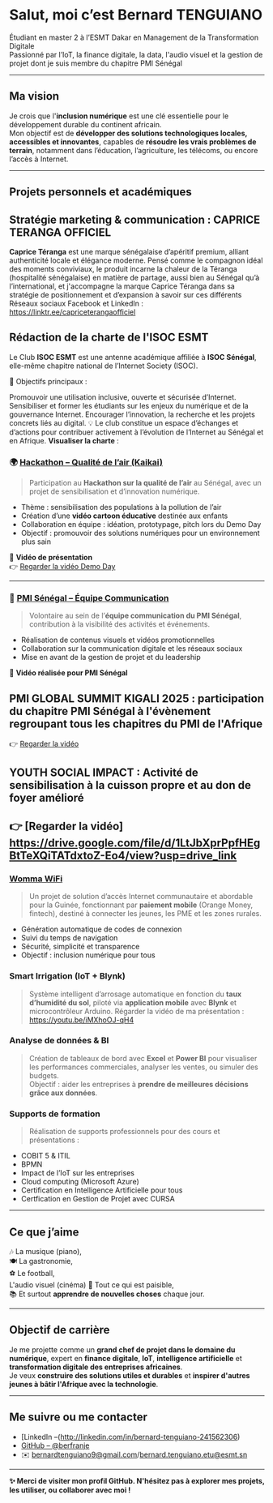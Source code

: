 #  Salut, moi c’est Bernard TENGUIANO

 Étudiant en master 2 à l’ESMT Dakar en Management de la Transformation Digitale  
 Passionné par l’IoT, la finance digitale, la data, l'audio visuel et la gestion de projet dont je suis membre du chapitre PMI Sénégal 

---

##  Ma vision

Je crois que l'**inclusion numérique** est une clé essentielle pour le développement durable du continent africain.  
Mon objectif est de **développer des solutions technologiques locales, accessibles et innovantes**, capables de **résoudre les vrais problèmes de terrain**, notamment dans l’éducation, l’agriculture, les télécoms, ou encore l’accès à Internet.

---

##  Projets personnels et académiques

## Stratégie marketing & communication : CAPRICE TERANGA OFFICIEL
**Caprice Téranga** est une marque sénégalaise d’apéritif premium, alliant authenticité locale et élégance moderne. Pensé comme le compagnon idéal des moments conviviaux, le produit incarne la chaleur de la Téranga (hospitalité sénégalaise)  en matière de partage, aussi bien au Sénégal qu’à l’international, et j'accompagne la marque Caprice Téranga dans sa stratégie de positionnement et d’expansion à savoir sur ces différents Réseaux sociaux Facebook et LinkedIn : https://linktr.ee/capriceterangaofficiel

## Rédaction de la charte de l'ISOC ESMT 
Le Club **ISOC ESMT** est une antenne académique affiliée à **ISOC Sénégal**, elle-même chapitre national de l’Internet Society (ISOC).

🎯 Objectifs principaux :

Promouvoir une utilisation inclusive, ouverte et sécurisée d’Internet.
Sensibiliser et former les étudiants sur les enjeux du numérique et de la gouvernance Internet.
Encourager l’innovation, la recherche et les projets concrets liés au digital.
💡 Le club constitue un espace d’échanges et d’actions pour contribuer activement à l’évolution de l’Internet au Sénégal et en Afrique.
**Visualiser la charte** : 

### 🌍 [Hackathon – Qualité de l’air (Kaikai)](https://github.com/berfranje/hackathon-air-quality)
> Participation au **Hackathon sur la qualité de l’air** au Sénégal, avec un projet de sensibilisation et d’innovation numérique.

- Thème : sensibilisation des populations à la pollution de l’air  
- Création d’une **vidéo cartoon éducative**  destinée aux enfants  
- Collaboration en équipe : idéation, prototypage, pitch lors du Demo Day  
- Objectif : promouvoir des solutions numériques pour un environnement plus sain  

🎥 **Vidéo de présentation**  
👉 [Regarder la vidéo Demo Day](https://drive.google.com/file/d/1i0iL16pKI4Y8DWXCZalRI06WApg9Pk3W/view?usp=drive_link)  

---

### 🤝 [PMI Sénégal – Équipe Communication](https://github.com/berfranje/pmi-senegal)
> Volontaire au sein de l’**équipe communication du PMI Sénégal**, contribution à la visibilité des activités et événements.

- Réalisation de contenus visuels et vidéos promotionnelles  
- Collaboration sur la communication digitale et les réseaux sociaux  
- Mise en avant de la gestion de projet et du leadership  

🎥 **Vidéo réalisée pour PMI Sénégal** 

## PMI GLOBAL SUMMIT KIGALI 2025 : participation du chapitre PMI Sénégal à l'évènement regroupant tous les chapitres du PMI de l'Afrique 
👉 [Regarder la vidéo](https://drive.google.com/file/d/1xVf8CPvxUB53K_RdAdFuR_3FvFx4puq0/view?usp=drive_link)  

## YOUTH SOCIAL IMPACT : Activité de sensibilisation à la cuisson propre et au don de foyer amélioré 
👉 [Regarder la vidéo] https://drive.google.com/file/d/1LtJbXprPpfHEgBtTeXQiTATdxtoZ-Eo4/view?usp=drive_link
---


###  [Womma WiFi](https://github.com/berfranje/womma-wifi)
> Un projet de solution d’accès Internet communautaire et abordable pour la Guinée, fonctionnant par **paiement mobile** (Orange Money, fintech), destiné à connecter les jeunes, les PME et les zones rurales.

- Génération automatique de codes de connexion
- Suivi du temps de navigation
- Sécurité, simplicité et transparence
- Objectif : inclusion numérique pour tous

###  Smart Irrigation (IoT + Blynk)
> Système intelligent d’arrosage automatique en fonction du **taux d’humidité du sol**, piloté via **application mobile** avec **Blynk** et microcontrôleur Arduino.
> Régarder la vidéo de ma présentation : https://youtu.be/iMXhoOJ-qH4

###  Analyse de données & BI
> Création de tableaux de bord avec **Excel** et **Power BI** pour visualiser les performances commerciales, analyser les ventes, ou simuler des budgets.  
> Objectif : aider les entreprises à **prendre de meilleures décisions grâce aux données**.

###  Supports de formation
> Réalisation de supports professionnels pour des cours et présentations :
- COBIT 5 & ITIL
- BPMN
- Impact de l’IoT sur les entreprises
- Cloud computing (Microsoft Azure)
- Certification en Intelligence Artificielle pour tous
- Certfication en Gestion de Projet avec CURSA

---

##  Ce que j’aime

🎶 La musique (piano),  
🍽️ La gastronomie,  
⚽ Le football,  
    L'audio visuel (cinéma)
🌿 Tout ce qui est paisible,  
📚 Et surtout **apprendre de nouvelles choses** chaque jour.

---

##  Objectif de carrière

Je me projette comme un **grand chef de projet dans le domaine du numérique**, expert en **finance digitale**, **IoT**, **intelligence artificielle** et **transformation digitale des entreprises africaines**.  
Je veux **construire des solutions utiles et durables** et **inspirer d'autres jeunes à bâtir l'Afrique avec la technologie**.

---

## Me suivre ou me contacter

- [LinkedIn –(http://linkedin.com/in/bernard-tenguiano-241562306)
- [GitHub – @berfranje](https://github.com/berfranje)
- ✉️ bernardtenguiano9@gmail.com/bernard.tenguiano.etu@esmt.sn

---

**✨ Merci de visiter mon profil GitHub. N'hésitez pas à explorer mes projets, les utiliser, ou collaborer avec moi !**

